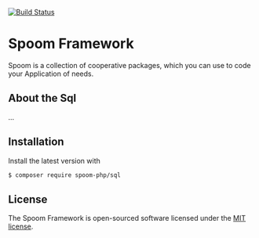 [![Build Status](https://travis-ci.org/spoom-php/sql.svg?branch=development)](https://travis-ci.org/spoom-php/sql)

# Spoom Framework
Spoom is a collection of cooperative packages, which you can use to code your Application of needs.

## About the Sql
...

## Installation
Install the latest version with

```bash
$ composer require spoom-php/sql
```

## License
The Spoom Framework is open-sourced software licensed under the [MIT license](http://opensource.org/licenses/MIT).
